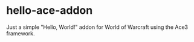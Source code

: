 # hello-ace-addon
Just a simple "Hello, World!" addon for World of Warcraft using the Ace3 framework.
